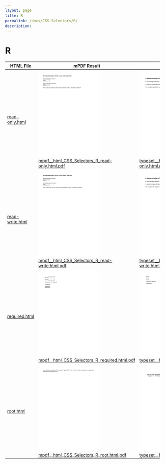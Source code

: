 ```yaml
---
layout: page
title: R
permalink: /docs/CSS-Selectors/R/
description: 
---
```


# R
HTML File | mPDF Result | typeset.sh Result | PDFreactor Result
------------- | ------------- | ------------- | -------------
[read-only.html](/html/CSS%20Selectors/R/read-only.html) | ![](mpdf__html_CSS_Selectors_R_read-only.html.png) [mpdf__html_CSS_Selectors_R_read-only.html.pdf](mpdf__html_CSS_Selectors_R_read-only.html.pdf) | ![](typeset__html_CSS_Selectors_R_read-only.html.png) [typeset__html_CSS_Selectors_R_read-only.html.pdf](typeset__html_CSS_Selectors_R_read-only.html.pdf) | ![](pdfreactor__html_CSS_Selectors_R_read-only.html.png) [pdfreactor__html_CSS_Selectors_R_read-only.html.pdf](pdfreactor__html_CSS_Selectors_R_read-only.html.pdf)
[read-write.html](/html/CSS%20Selectors/R/read-write.html) | ![](mpdf__html_CSS_Selectors_R_read-write.html.png) [mpdf__html_CSS_Selectors_R_read-write.html.pdf](mpdf__html_CSS_Selectors_R_read-write.html.pdf) | ![](typeset__html_CSS_Selectors_R_read-write.html.png) [typeset__html_CSS_Selectors_R_read-write.html.pdf](typeset__html_CSS_Selectors_R_read-write.html.pdf) | ![](pdfreactor__html_CSS_Selectors_R_read-write.html.png) [pdfreactor__html_CSS_Selectors_R_read-write.html.pdf](pdfreactor__html_CSS_Selectors_R_read-write.html.pdf)
[required.html](/html/CSS%20Selectors/R/required.html) | ![](mpdf__html_CSS_Selectors_R_required.html.png) [mpdf__html_CSS_Selectors_R_required.html.pdf](mpdf__html_CSS_Selectors_R_required.html.pdf) | ![](typeset__html_CSS_Selectors_R_required.html.png) [typeset__html_CSS_Selectors_R_required.html.pdf](typeset__html_CSS_Selectors_R_required.html.pdf) | ![](pdfreactor__html_CSS_Selectors_R_required.html.png) [pdfreactor__html_CSS_Selectors_R_required.html.pdf](pdfreactor__html_CSS_Selectors_R_required.html.pdf)
[root.html](/html/CSS%20Selectors/R/root.html) | ![](mpdf__html_CSS_Selectors_R_root.html.png) [mpdf__html_CSS_Selectors_R_root.html.pdf](mpdf__html_CSS_Selectors_R_root.html.pdf) | ![](typeset__html_CSS_Selectors_R_root.html.png) [typeset__html_CSS_Selectors_R_root.html.pdf](typeset__html_CSS_Selectors_R_root.html.pdf) | ![](pdfreactor__html_CSS_Selectors_R_root.html.png) [pdfreactor__html_CSS_Selectors_R_root.html.pdf](pdfreactor__html_CSS_Selectors_R_root.html.pdf)
